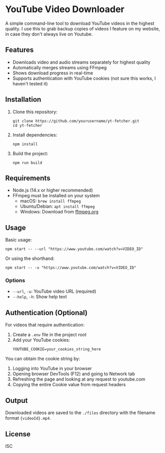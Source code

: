 # YouTube Video Downloader

A simple command-line tool to download YouTube videos in the highest quality. I use this to grab backup copies of videos I feature on my website, in case they don't always live on Youtube.

## Features

- Downloads video and audio streams separately for highest quality
- Automatically merges streams using FFmpeg
- Shows download progress in real-time
- Supports authentication with YouTube cookies (not sure this works, I haven't tested it)

## Installation

1. Clone this repository:
   ```
   git clone https://github.com/yourusername/yt-fetcher.git
   cd yt-fetcher
   ```

2. Install dependencies:
   ```
   npm install
   ```

3. Build the project:
   ```
   npm run build
   ```

## Requirements

- Node.js (14.x or higher recommended)
- FFmpeg must be installed on your system
  - macOS: `brew install ffmpeg`
  - Ubuntu/Debian: `apt install ffmpeg`
  - Windows: Download from [ffmpeg.org](https://ffmpeg.org/download.html)

## Usage

Basic usage:
```
npm start -- --url "https://www.youtube.com/watch?v=VIDEO_ID"
```

Or using the shorthand:
```
npm start -- -u "https://www.youtube.com/watch?v=VIDEO_ID"
```

### Options

- `--url`, `-u`: YouTube video URL (required)
- `--help`, `-h`: Show help text

## Authentication (Optional)

For videos that require authentication:

1. Create a `.env` file in the project root
2. Add your YouTube cookies:
   ```
   YOUTUBE_COOKIE=your_cookies_string_here
   ```

You can obtain the cookie string by:
1. Logging into YouTube in your browser
2. Opening browser DevTools (F12) and going to Network tab
3. Refreshing the page and looking at any request to youtube.com
4. Copying the entire Cookie value from request headers

## Output

Downloaded videos are saved to the `./files` directory with the filename format `{videoId}.mp4`.

## License

ISC